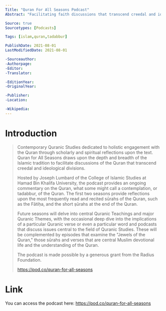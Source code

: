 ```yaml
---
Title: "Quran For All Seasons Podcast"
Abstract: "Facilitating faith discussions that transcend creedal and ideological divisions through contemplation, or tadabbur, of the Quran."

Source: true
Sourcetypes: [Podcasts]

Tags: [islam,quran,tadabbur]

PublishDate: 2021-08-01
LastModifiedDate: 2021-08-01

-Sourceauthor:
-Authorpage:
-Editor:
-Translator:

-EditionYear:
-OriginalYear:

-Publisher: 
-Location:

-Wikipedia:
---
```

# Introduction
>Contemporary Quranic Studies dedicated to holistic engagement with the Quran through scholarly and spiritual reflections upon the text. Quran for All Seasons draws upon the depth and breadth of the Islamic tradition to facilitate discussions of the Quran that transcend creedal and ideological divisions.
>
>Hosted by Joseph Lumbard of the College of Islamic Studies at Hamad Bin Khalifa University, the podcast provides an ongoing commentary on the Quran, what some might call a contemplation, or tadabbur, of the Quran. The first two seasons provide reflections upon the most frequently read and recited sūrahs of the Quran, such as the Fātiḥa, and the short ṣūrahs at the end of the Quran.  
>
>Future seasons will delve into central Quranic Teachings and major Quranic Themes, with the occasional deep dive into the implications of a particular Quranic verse or even a particular word and podcasts that discuss issues central to the field of Quranic Studies. These will be complemented by episodes that examine the "Jewels of the Quran," those sūrahs and verses that are central Muslim devotional life and the understanding of the Quran.
>
>The podcast is made possible by a generous grant from the Radius Foundation.
>
>https://pod.co/quran-for-all-seasons

# Link
You can access the podcast here: https://pod.co/quran-for-all-seasons